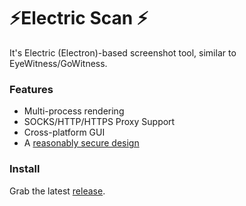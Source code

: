 # ⚡Electric Scan ⚡

It's Electric (Electron)-based screenshot tool, similar to EyeWitness/GoWitness.

### Features
* Multi-process rendering
* SOCKS/HTTP/HTTPS Proxy Support
* Cross-platform GUI
* A [reasonably secure design](https://github.com/moloch--/reasonably-secure-electron)

### Install

Grab the latest [release](https://github.com/moloch--/electric-scan/releases).
